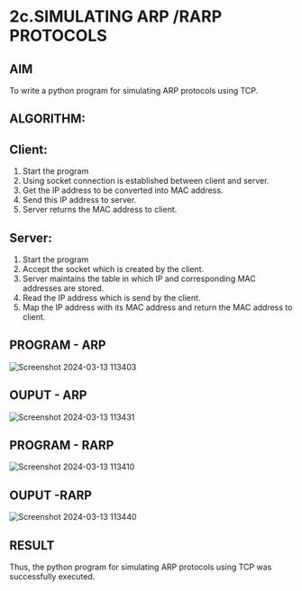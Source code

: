 # 2c.SIMULATING ARP /RARP PROTOCOLS
## AIM
To write a python program for simulating ARP protocols using TCP.
## ALGORITHM:
## Client:
1. Start the program
2. Using socket connection is established between client and server.
3. Get the IP address to be converted into MAC address.
4. Send this IP address to server.
5. Server returns the MAC address to client.
## Server:
1. Start the program
2. Accept the socket which is created by the client.
3. Server maintains the table in which IP and corresponding MAC addresses are
stored.
4. Read the IP address which is send by the client.
5. Map the IP address with its MAC address and return the MAC address to client.
## PROGRAM - ARP
![Screenshot 2024-03-13 113403](https://github.com/Narasimhan05/2c.ARP_RARP_PROTOCOLS/assets/132819871/54b9641e-0628-4b71-847e-23ef2b38ed62)

## OUPUT - ARP
![Screenshot 2024-03-13 113431](https://github.com/Narasimhan05/2c.ARP_RARP_PROTOCOLS/assets/132819871/7d86373c-2083-426b-9e22-274ef0c8d072)

## PROGRAM - RARP
![Screenshot 2024-03-13 113410](https://github.com/Narasimhan05/2c.ARP_RARP_PROTOCOLS/assets/132819871/aeba1a0c-fe6f-43bc-8589-af3c06bb1e18)

## OUPUT -RARP
![Screenshot 2024-03-13 113440](https://github.com/Narasimhan05/2c.ARP_RARP_PROTOCOLS/assets/132819871/0551343f-309a-4db6-824d-27fee3dde630)

## RESULT
Thus, the python program for simulating ARP protocols using TCP was successfully 
executed.
